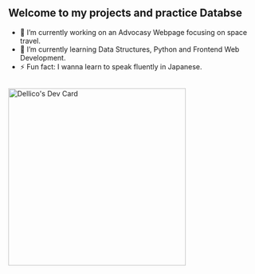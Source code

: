<!--

-i need to create two web apps
Task manager    
recipe sharing platform 
https://www.simplilearn.com/tutorials/python-tutorial/python-automation-projects  
https://www.datacamp.com/blog/60-python-projects-for-all-levels-expertise    
 
- 💬 Ask me about      
- 📫 How to reach me: -->   
## Welcome to my projects and practice Databse  

- 🔭 I’m currently working on an Advocasy Webpage focusing on space travel.
- 🌱 I’m currently learning Data Structures, Python and Frontend Web Development.
- ⚡ Fun fact: I wanna learn to speak fluently in Japanese.

##
<a href="https://app.daily.dev/dellico"><img src="https://api.daily.dev/devcards/v2/YiXpNIRxKQQMlS74WoqSG.png?type=default&r=yle" width="356" alt="Dellico's Dev Card"/></a>

##




